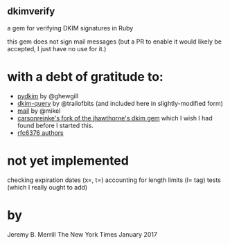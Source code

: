 dkimverify
---------

a gem for verifying DKIM signatures in Ruby

this gem does not sign mail messages (but a PR to enable it would likely be accepted, I just have no use for it.)

with a debt of gratitude to:
============================

  - [pydkim](https://github.com/ghewgill/pydkim) by @ghewgill
  - [dkim-query](https://github.com/trailofbits/dkim-query) by @trailofbits (and included here in slightly-modified form)
  - [mail](https://github.com/mikel/mail) by @mikel
  - [carsonreinke's fork of the jhawthorne's dkim gem](https://github.com/carsonreinke/dkim/tree/feature_verification) which I wish I had found before I started this.
  - [rfc6376 authors](https://tools.ietf.org/html/rfc6376)

not yet implemented
====================
checking expiration dates (x=, t=)
accounting for length limits (l= tag)
tests (which I really ought to add)

by
==

Jeremy B. Merrill
The New York Times
January 2017
